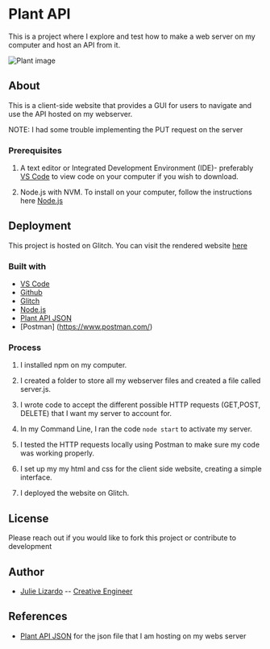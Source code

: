 # Plant API
<!-- A one sentence description of the project or assignment -->
This is a project where I explore and test how to make a web server on my computer and host an API from it.

![Plant image](https://media0.giphy.com/media/X8M7iJQPh8RpFVGlZz/giphy.gif)
<!-- It is good practice to add an about or summary -->
## About
This is a client-side website that provides a GUI for users to navigate and use the API hosted on my webserver.

NOTE: I had some trouble implementing the PUT request on the server
<!-- Any knowledge or tools you will need before hand -->
### Prerequisites

1. A text editor or Integrated Development Environment (IDE)- preferably [VS Code](https://code.visualstudio.com/) to view code on your computer if you wish to download.

2. Node.js with NVM. To install on your computer, follow the instructions here [Node.js](https://github.com/itp-dwd/2020-spring/blob/master/guides/installing-nodejs.md)

<!-- any installation needs should be defined -->
<!-- Write instructions on how to start working on your project -->
<!-- Notes about the deployment -->
## Deployment

This project is hosted on Glitch. You can visit the rendered website [here](https://jlizardo019-firstapi.glitch.me/)

### Built with

* [VS Code](https://code.visualstudio.com/)
* [Github](https://github.com)
* [Glitch](https://glitch.com)
* [Node.js](https://nodejs.org/en/)
* [Plant API JSON](https://github.com/android/sunflower/blob/master/app/src/main/assets/plants.json)
* [Postman] (https://www.postman.com/)

### Process

1. I installed npm on my computer.

2. I created a folder to store all my webserver files and created a file called server.js.

3. I wrote code to accept the different possible HTTP requests (GET,POST, DELETE) that I want my server to account for.

5. In my Command Line, I ran the code <code>node start</code> to activate my server.

5. I tested the HTTP requests locally using Postman to make sure my code was working properly.

6. I set up my my html and css for the client side website, creating a simple interface.

7. I deployed the website on Glitch.

<!--For more details about the creative process of this website development, visit my [blog] (https://julielizardo.com/)-->

## License
Please reach out if you would like to fork this project or contribute to development

## Author

* [Julie Lizardo](https://www.linkedin.com/in/julie-lizardo/)  -- [Creative Engineer](https://julielizardo.com/)

<!-- thank and reference all the things that made your project happen -->
## References
* [Plant API JSON](https://github.com/android/sunflower/blob/master/app/src/main/assets/plants.json) for the json file that I am hosting on my webs server